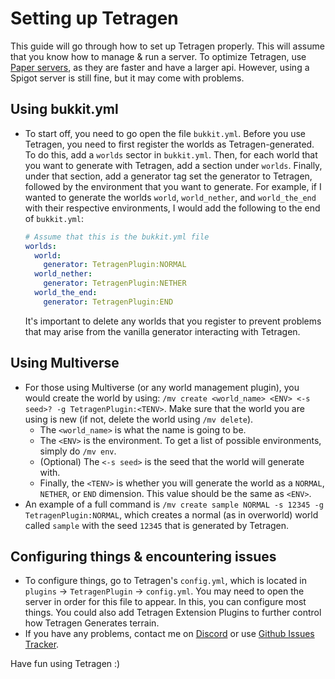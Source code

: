 # Setting up Tetragen
This guide will go through how to set up Tetragen properly. This will assume that you know how to manage & run a server. To optimize Tetragen, use [Paper servers](https://papermc.io), as they are faster and have a larger api. However, using a Spigot server is still fine, but it may come with problems.
## Using bukkit.yml
 - To start off, you need to go open the file `bukkit.yml`. Before you use Tetragen, you need to first register the worlds as Tetragen-generated.
   To do this, add a `worlds` sector in `bukkit.yml`. Then, for each world that you want to generate with Tetragen, add a section under `worlds`. Finally, under that section, add a generator tag set the generator to Tetragen,  followed by the environment that you want to generate. For example, if I wanted to generate the worlds `world`, `world_nether`, and `world_the_end` with their respective environments, I would add the following to the end of `bukkit.yml`:
   ```yml
   # Assume that this is the bukkit.yml file
   worlds:
     world:
       generator: TetragenPlugin:NORMAL
     world_nether:
       generator: TetragenPlugin:NETHER  
     world_the_end:
       generator: TetragenPlugin:END
   ```
   It's important to delete any worlds that you register to prevent problems that may arise from the vanilla generator interacting with Tetragen.

## Using Multiverse
- For those using Multiverse (or any world management plugin), you would create the world by using: 
`/mv create <world_name> <ENV> <-s seed>? -g TetragenPlugin:<TENV>`. Make sure that the world you are using is new (if not, delete the world using `/mv delete`). 
   - The `<world_name>` is what the name is going to be.
   - The `<ENV>` is the environment. To get a list of possible environments, simply do `/mv env`.
   - (Optional) The `<-s seed>` is the seed that the world will generate with.
   - Finally, the `<TENV>` is whether you will generate the world as a `NORMAL`, `NETHER`, or `END` dimension. This value should be the same as `<ENV>`.
 - An example of a full command is `/mv create sample NORMAL -s 12345 -g TetragenPlugin:NORMAL`, which creates a normal (as in overworld) world called `sample` with the seed `12345` that is generated by Tetragen. 

## Configuring things & encountering issues
 - To configure things, go to Tetragen's `config.yml`, which is located in `plugins` -> `TetragenPlugin` -> `config.yml`. You may need to open the server in order for this file to appear. In this, you can configure most things. You could also add Tetragen Extension Plugins to further control how Tetragen Generates terrain. 
 - If you have any problems, contact me on [Discord](https://discord.com) or use [Github Issues Tracker](https://github.com/croissant676/Tetragen/issues).

Have fun using Tetragen :)
